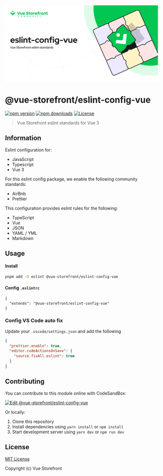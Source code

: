 [![@vue-storefront/eslint-config-vue](./cover.png)]()

# @vue-storefront/eslint-config-vue

[![npm version][npm-version-src]][npm-version-href]
[![npm downloads][npm-downloads-src]][npm-downloads-href]
[![License][license-src]][license-href]

> Vue Storefront eslint standards for Vue 3

## Information

Eslint configuration for:
- JavaScript
- Typescript
- Vue 3


For this eslint config package, we enable the following community standards:
- AirBnb
- Prettier

This configuration provides eslint rules for the following:
- TypeScript
- Vue
- JSON
- YAML / YML
- Markdown

## Usage

#### Install
```bash
pnpm add -D eslint @vue-storefront/eslint-config-vue
```

#### Config `.eslintrc`
```json{}[.eslintrc]
{
  "extends": "@vue-storefront/eslint-config-vue"
}
```

### Config VS Code auto fix

Update your `.vscode/settings.json` and add the following

```json
{
  "prettier.enable": true,
  "editor.codeActionsOnSave": {
    "source.fixAll.eslint": true
  }
}
```

## Contributing

You can contribute to this module online with CodeSandBox:

[![Edit @vue-storefront/eslint-config-vue](https://codesandbox.io/static/img/play-codesandbox.svg)](https://codesandbox.io/s/github/vuestorefront/eslint-config/tree/main/?fontsize=14&hidenavigation=1&theme=dark)

Or locally:

1. Clone this repository
2. Install dependencies using `yarn install` or `npm install`
3. Start development server using `yarn dev` or `npm run dev`

## License

[MIT License](../../LICENSE)

Copyright (c) Vue Storefront

<!-- Badges -->
[npm-version-src]: https://img.shields.io/npm/v/@vue-storefront/eslint-config-vue/latest
[npm-version-href]: https://npmjs.com/package/@vue-storefront/eslint-config-vue

[npm-downloads-src]: https://img.shields.io/npm/dm/@vue-storefront/eslint-config-vue
[npm-downloads-href]: https://npmjs.com/package/@vue-storefront/eslint-config-vue

[license-src]: https://img.shields.io/npm/l/@vue-storefront/eslint-config-vue
[license-href]: https://npmjs.com/package/@vue-storefront/eslint-config-vue